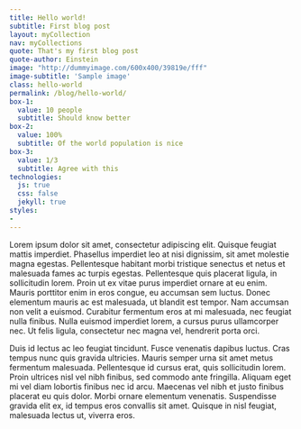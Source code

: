 ```yaml
---
title: Hello world!
subtitle: First blog post
layout: myCollection
nav: myCollections
quote: That's my first blog post
quote-author: Einstein
image: "http://dummyimage.com/600x400/39819e/fff"
image-subtitle: 'Sample image'
class: hello-world
permalink: /blog/hello-world/
box-1:
  value: 10 people
  subtitle: Should know better
box-2:
  value: 100%
  subtitle: Of the world population is nice
box-3:
  value: 1/3
  subtitle: Agree with this
technologies:
  js: true
  css: false
  jekyll: true
styles:
-
---
```



Lorem ipsum dolor sit amet, consectetur adipiscing elit. Quisque feugiat mattis imperdiet. Phasellus imperdiet leo at nisi dignissim, sit amet molestie magna egestas. Pellentesque habitant morbi tristique senectus et netus et malesuada fames ac turpis egestas. Pellentesque quis placerat ligula, in sollicitudin lorem. Proin ut ex vitae purus imperdiet ornare at eu enim. Mauris porttitor enim in eros congue, eu accumsan sem luctus. Donec elementum mauris ac est malesuada, ut blandit est tempor. Nam accumsan non velit a euismod. Curabitur fermentum eros at mi malesuada, nec feugiat nulla finibus. Nulla euismod imperdiet lorem, a cursus purus ullamcorper nec. Ut felis ligula, consectetur nec magna vel, hendrerit porta orci.

Duis id lectus ac leo feugiat tincidunt. Fusce venenatis dapibus luctus. Cras tempus nunc quis gravida ultricies. Mauris semper urna sit amet metus fermentum malesuada. Pellentesque id cursus erat, quis sollicitudin lorem. Proin ultrices nisl vel nibh finibus, sed commodo ante fringilla. Aliquam eget mi vel diam lobortis finibus nec id arcu. Maecenas vel nibh et justo finibus placerat eu quis dolor. Morbi ornare elementum venenatis. Suspendisse gravida elit ex, id tempus eros convallis sit amet. Quisque in nisl feugiat, malesuada lectus ut, viverra eros.